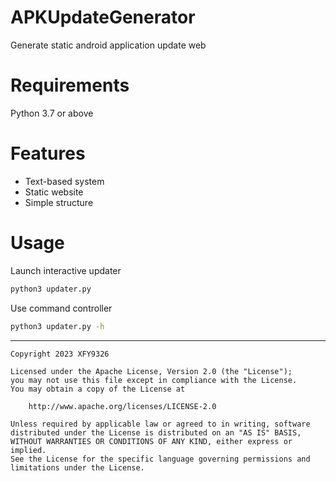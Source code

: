 # APKUpdateGenerator

Generate static android application update web

# Requirements

Python 3.7 or above

# Features

- Text-based system
- Static website
- Simple structure

# Usage

Launch interactive updater

```bash
python3 updater.py
```

Use command controller

```bash
python3 updater.py -h
```

----------

```Text
Copyright 2023 XFY9326

Licensed under the Apache License, Version 2.0 (the "License");
you may not use this file except in compliance with the License.
You may obtain a copy of the License at

    http://www.apache.org/licenses/LICENSE-2.0

Unless required by applicable law or agreed to in writing, software
distributed under the License is distributed on an "AS IS" BASIS,
WITHOUT WARRANTIES OR CONDITIONS OF ANY KIND, either express or implied.
See the License for the specific language governing permissions and
limitations under the License.
```
